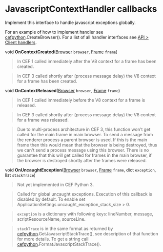 # JavascriptContextHandler callbacks #

Implement this interface to handle javascript exceptions globally.

For an example of how to implement handler see [cefpython](cefpython.md).CreateBrowser(). For a list of all handler interfaces see [API > Client handlers](API#Client_handlers.md).

void **OnContextCreated**([Browser](Browser.md) `browser`, [Frame](Frame.md) `frame`)

> In CEF 1 called immediately after the V8 context for a frame has been created.

> In CEF 3 called shortly after (process message delay) the V8 context for a frame has been created.

void **OnContextReleased**([Browser](Browser.md) `browser`, [Frame](Frame.md) `frame`)

> In CEF 1 called immediately before the V8 context for a frame is released.

> In CEF 3 called shortly after (process message delay) the V8 context for a frame was released.

> Due to multi-process architecture in CEF 3, this function won't
> get called for the main frame in main browser. To send a message
> from the renderer process a parent browser is used. If this is
> the main frame then this would mean that the browser is being
> destroyed, thus we can't send a process message using this browser.
> There is no guarantee that this will get called for frames in the
> main browser, if the browser is destroyed shortly after the frames
> were released.

void **OnUncaughtException**([Browser](Browser.md) `browser`, [Frame](Frame.md) `frame`, dict `exception`, list `stackTrace`)

> Not yet implemented in CEF Python 3.

> Called for global uncaught exceptions. Execution of this callback is disabled by default. To enable set ApplicationSettings.uncaught\_exception\_stack\_size > 0.

> `exception` is a dictionary with following keys: lineNumber, message, scriptResourceName, sourceLine.

> `stackTrace` is in the same format as returned by [cefpython](cefpython.md).GetJavascriptStackTrace(), see description of that function for more details. To get a string call [cefpython](cefpython.md).FormatJavascriptStackTrace().